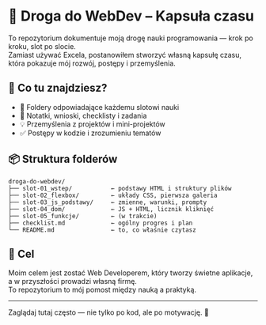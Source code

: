 # 🧠 Droga do WebDev – Kapsuła czasu

To repozytorium dokumentuje moją drogę nauki programowania — krok po kroku, slot po slocie.  
Zamiast używać Excela, postanowiłem stworzyć własną kapsułę czasu, która pokazuje mój rozwój, postępy i przemyślenia.

## 🔎 Co tu znajdziesz?

- 📁 Foldery odpowiadające każdemu slotowi nauki
- 📝 Notatki, wnioski, checklisty i zadania
- 💡 Przemyślenia z projektów i mini-projektów
- ✅ Postępy w kodzie i zrozumieniu tematów

## 📦 Struktura folderów

```
droga-do-webdev/
├── slot-01_wstep/           ← podstawy HTML i struktury plików
├── slot-02_flexbox/         ← układy CSS, pierwsza galeria
├── slot-03_js_podstawy/     ← zmienne, warunki, prompty
├── slot-04_dom/             ← JS + HTML, licznik kliknięć
├── slot-05_funkcje/         ← (w trakcie)
├── checklist.md             ← ogólny progres i plan
└── README.md                ← to, co właśnie czytasz
```

## 🎯 Cel

Moim celem jest zostać Web Developerem, który tworzy świetne aplikacje, a w przyszłości prowadzi własną firmę.  
To repozytorium to mój pomost między nauką a praktyką.

---

Zaglądaj tutaj często — nie tylko po kod, ale po motywację. 🚀